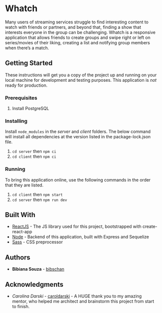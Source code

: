 # Whatch

Many users of streaming services struggle to find interesting content to watch with friends or partners, and beyond that, finding a show that interests everyone in the group can be challenging. Whatch is a responsive application that allows friends to create groups and swipe right or left on series/movies of their liking, creating a list and notifying group members when there’s a match.

## Getting Started

These instructions will get you a copy of the project up and running on your local machine for development and testing purposes. This application is *not* ready for production.

### Prerequisites

1. Install PostgreSQL 


### Installing

Install `node_modules` in the *server* and *client* folders. The below command will install all dependencies at the version listed in the package-lock.json file.

1. `cd server` then `npm ci`
2. `cd client` then `npm ci`


### Running
To bring this application online, use the following commands in the order that they are listed.
1. `cd client` then `npm start`
2. `cd server` then `npm run dev`


## Built With

* [ReactJS](https://reactjs.org/) - The JS library used for this project, bootstrapped with create-react-app
* [Node](https://nodejs.org/en/) - Backend of this application, built with Express and Sequelize
* [Sass](https://sass-lang.com/) - CSS preprocessor 

## Authors

* **Bibiana Souza** - [bibschan](https://github.com/bibschan)

## Acknowledgments

* *Carolina Darski* - [caroldarski](https://github.com/caroldarski) - A HUGE thank you to my amazing mentor, who helped me architect and brainstorm this project from start to finish. 
